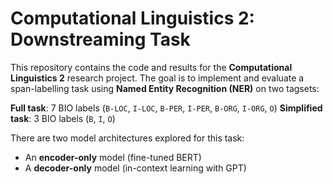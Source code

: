 # Computational Linguistics 2: Downstreaming Task

This repository contains the code and results for the **Computational Linguistics 2** research project. 
The goal is to implement and evaluate a span-labelling task using **Named Entity Recognition (NER)** on two tagsets:

**Full task**: 7 BIO labels (`B-LOC`, `I-LOC`, `B-PER`, `I-PER`, `B-ORG`, `I-ORG`, `O`)
**Simplified task**: 3 BIO labels (`B`, `I`, `O`)

There are two model architectures explored for this task: 
- An **encoder-only** model (fine-tuned BERT)
- A **decoder-only** model (in-context learning with GPT)
